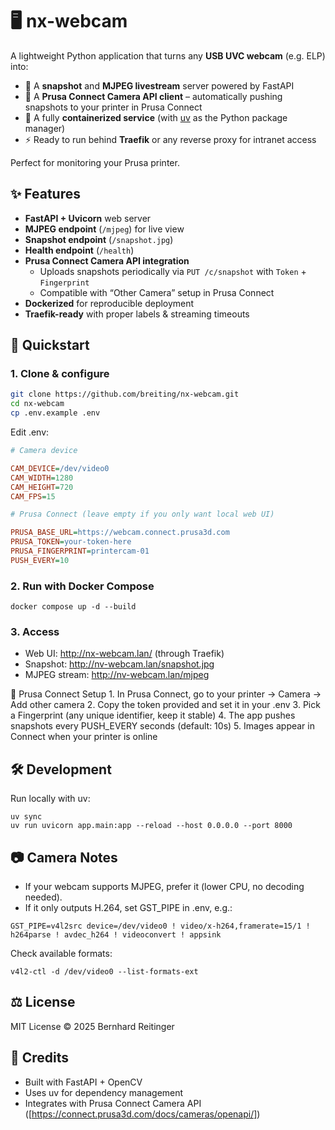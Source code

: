 # 🖥️ nx-webcam

A lightweight Python application that turns any **USB UVC webcam** (e.g. ELP) into:

- 📸 A **snapshot** and **MJPEG livestream** server powered by FastAPI
- 🔗 A **Prusa Connect Camera API client** – automatically pushing snapshots to your printer in Prusa Connect
- 🐳 A fully **containerized service** (with [uv](https://github.com/astral-sh/uv) as the Python package manager)
- ⚡ Ready to run behind **Traefik** or any reverse proxy for intranet access

Perfect for monitoring your Prusa printer.

## ✨ Features

- **FastAPI + Uvicorn** web server
- **MJPEG endpoint** (`/mjpeg`) for live view
- **Snapshot endpoint** (`/snapshot.jpg`)
- **Health endpoint** (`/health`)
- **Prusa Connect Camera API integration**
  - Uploads snapshots periodically via `PUT /c/snapshot` with `Token` + `Fingerprint`
  - Compatible with “Other Camera” setup in Prusa Connect
- **Dockerized** for reproducible deployment
- **Traefik-ready** with proper labels & streaming timeouts

## 🚀 Quickstart

### 1. Clone & configure

```bash
git clone https://github.com/breiting/nx-webcam.git
cd nx-webcam
cp .env.example .env
```

Edit .env:

```ini
# Camera device

CAM_DEVICE=/dev/video0
CAM_WIDTH=1280
CAM_HEIGHT=720
CAM_FPS=15

# Prusa Connect (leave empty if you only want local web UI)

PRUSA_BASE_URL=https://webcam.connect.prusa3d.com
PRUSA_TOKEN=your-token-here
PRUSA_FINGERPRINT=printercam-01
PUSH_EVERY=10
```

### 2. Run with Docker Compose

```
docker compose up -d --build
```

### 3. Access

- Web UI: http://nx-webcam.lan/ (through Traefik)
- Snapshot: http://nv-webcam.lan/snapshot.jpg
- MJPEG stream: http://nv-webcam.lan/mjpeg

🔗 Prusa Connect Setup 1. In Prusa Connect, go to your printer → Camera → Add other camera 2. Copy the token provided and set it in your .env 3. Pick a Fingerprint (any unique identifier, keep it stable) 4. The app pushes snapshots every PUSH_EVERY seconds (default: 10s) 5. Images appear in Connect when your printer is online

## 🛠️ Development

Run locally with uv:

```
uv sync
uv run uvicorn app.main:app --reload --host 0.0.0.0 --port 8000
```

## 📷 Camera Notes

- If your webcam supports MJPEG, prefer it (lower CPU, no decoding needed).
- If it only outputs H.264, set GST_PIPE in .env, e.g.:

`GST_PIPE=v4l2src device=/dev/video0 ! video/x-h264,framerate=15/1 ! h264parse ! avdec_h264 ! videoconvert ! appsink`

Check available formats:

```
v4l2-ctl -d /dev/video0 --list-formats-ext
```

## ⚖️ License

MIT License © 2025 Bernhard Reitinger

## 🙌 Credits

- Built with FastAPI + OpenCV
- Uses uv for dependency management
- Integrates with Prusa Connect Camera API ([https://connect.prusa3d.com/docs/cameras/openapi/])
